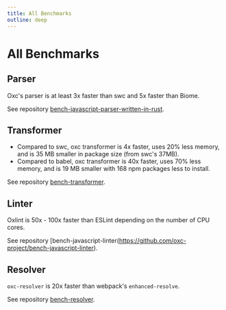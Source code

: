 ```yaml
---
title: All Benchmarks
outline: deep
---
```


# All Benchmarks

## Parser

Oxc's parser is at least 3x faster than swc and 5x faster than Biome.

See repository [bench-javascript-parser-written-in-rust](https://github.com/oxc-project/bench-javascript-parser-written-in-rust).

## Transformer

- Compared to swc, oxc transformer is 4x faster, uses 20% less memory, and is 35 MB smaller in package size (from swc's 37MB).
- Compared to babel, oxc transformer is 40x faster, uses 70% less memory, and is 19 MB smaller with 168 npm packages less to install.

See repository [bench-transformer](https://github.com/oxc-project/bench-transformer).

## Linter

Oxlint is 50x - 100x faster than ESLint depending on the number of CPU cores.

See repository [bench-javascript-linter(https://github.com/oxc-project/bench-javascript-linter).

## Resolver

`oxc-resolver` is 20x faster than webpack's `enhanced-resolve`.

See repository [bench-resolver](https://github.com/oxc-project/bench-resolver).
